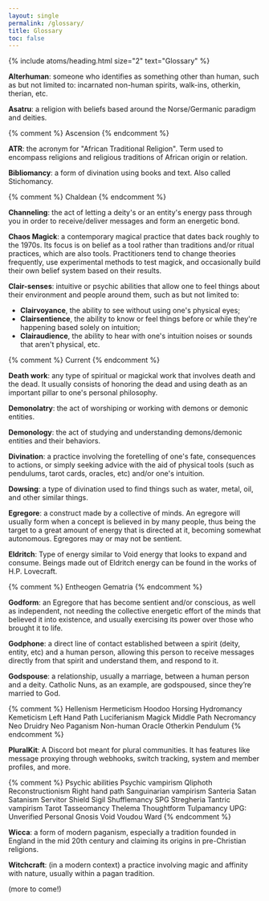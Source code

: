 ```yaml
---
layout: single
permalink: /glossary/
title: Glossary
toc: false
---
```


{% include atoms/heading.html size="2" text="Glossary" %} 

**Alterhuman**: someone who identifies as something other than human, such as but not limited to: incarnated non-human spirits, walk-ins, otherkin, therian, etc.

**Asatru**: a religion with beliefs based around the Norse/Germanic paradigm and deities.

{% comment %}
Ascension
{% endcomment %}

**ATR**: the acronym for "African Traditional Religion". Term used to encompass religions and religious traditions of African origin or relation.

**Bibliomancy**: a form of divination using books and text. Also called Stichomancy.

{% comment %}
Chaldean
{% endcomment %}

**Channeling**: the act of letting a deity's or an entity's energy pass through you in order to receive/deliver messages and form an energetic bond.

**Chaos Magick**: a contemporary magical practice that dates back roughly to the 1970s. Its focus is on belief as a tool rather than traditions and/or ritual practices, which are also tools. Practitioners tend to change theories frequently, use experimental methods to test magick, and occasionally build their own belief system based on their results.

**Clair-senses**: intuitive or psychic abilities that allow one to feel things about their environment and people around them, such as but not limited to: 
* **Clairvoyance**, the ability to see without using one's physical eyes; 
* **Clairsentience**, the ability to know or feel things before or while they're happening based solely on intuition; 
* **Clairaudience**, the ability to hear with one's intuition noises or sounds that aren't physical, etc.

{% comment %}
Current
{% endcomment %}

**Death work**: any type of spiritual or magickal work that involves death and the dead. It usually consists of honoring the dead and using death as an important pillar to one's personal philosophy. 

**Demonolatry**: the act of worshiping or working with demons or demonic entities.

**Demonology**: the act of studying and understanding demons/demonic entities and their behaviors.

**Divination**: a practice involving the foretelling of one's fate, consequences to actions, or simply seeking advice with the aid of physical tools (such as pendulums, tarot cards, oracles, etc) and/or one's intuition.

**Dowsing**: a type of divination used to find things such as water, metal, oil, and other similar things.

**Egregore**: a construct made by a collective of minds. An egregore will usually form when a concept is believed in by many people, thus being the target to a great amount of energy that is directed at it, becoming somewhat autonomous. Egregores may or may not be sentient. 

**Eldritch**: Type of energy similar to Void energy that looks to expand and consume. Beings made out of Eldritch energy can be found in the works of H.P. Lovecraft. 

{% comment %}
Entheogen 
Gematria 
{% endcomment %}

**Godform**: an Egregore that has become sentient and/or conscious, as well as independent, not needing the collective energetic effort of the minds that believed it into existence, and usually exercising its power over those who brought it to life.

**Godphone**: a direct line of contact established between a spirit (deity, entity, etc) and a human person, allowing this person to receive messages directly from that spirit and understand them, and respond to it.

**Godspouse**: a relationship, usually a marriage, between a human person and a deity. Catholic Nuns, as an example, are godspoused, since they’re married to God.

{% comment %}
Hellenism 
Hermeticism
Hoodoo
Horsing
Hydromancy
Kemeticism
Left Hand Path
Luciferianism
Magick
Middle Path
Necromancy
Neo Druidry
Neo Paganism
Non-human
Oracle
Otherkin
Pendulum
{% endcomment %}

**PluralKit**: A Discord bot meant for plural communities. It has features like message proxying through webhooks, switch tracking, system and member profiles, and more.

{% comment %}
Psychic abilities
Psychic vampirism
Qliphoth
Reconstructionism
Right hand path
Sanguinarian vampirism
Santeria
Satan
Satanism
Servitor
Shield
Sigil
Shufflemancy
SPG
Stregheria
Tantric vampirism
Tarot
Tasseomancy
Thelema
Thoughtform
Tulpamancy
UPG: Unverified Personal Gnosis
Void
Voudou
Ward
{% endcomment %}

**Wicca**: a form of modern paganism, especially a tradition founded in England in the mid 20th century and claiming its origins in pre-Christian religions.

**Witchcraft**: (in a modern context) a practice involving magic and affinity with nature, usually within a pagan tradition.

<div class="tc i">(more to come!)</div>
